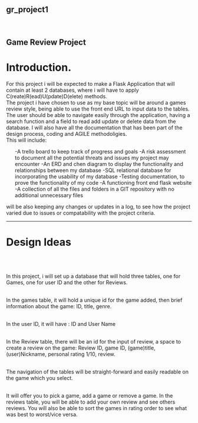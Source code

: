 <h2>gr_project1</h2><br>
<h2>Game Review Project</h2>


<h1>Introduction.</h1>

<p>For this project i will be expected to make a Flask Application that will contain at least 2 databases, where i will have to apply C(reate)R(ead)U(pdate)D(elete) methods.<br>
The project i have chosen to use as my base topic will be around a games review style, being able to use the front end URL to input data to the tables.
The user should be able to navigate easily through the application, having a search function and a field to read add update or delete data from the database.
I will also have all the documentation that has been part of the design process, coding and AGILE methodoligies.<br>
This will include:</p>
        <ul>
            -A trello board to keep track of progress and goals
            -A risk assessment to document all the potential threats and issues my project may encounter
            -An ERD and chen diagram to display the functionality and relationships between my database
            -SQL relational database for incorporating the usability of my database
            -Testing documentation, to prove the functionality of my code
            -A functioning front end flask website
            -A collection of all the files and folders in a GIT repository with no additional unnecessary files
        </ul>
<p> will be also keeping any changes or updates in a log, to see how the project varied due to issues or compatability with the project criteria. </p>

__________________________________________________________________________________________________________________________


<h1>Design Ideas</h1><br><br>

<p>In this project, i will set up a database that will hold three tables, one for Games, one for user ID and the other for Reviews.<br><br>

In the games table, it will hold a unique id for the game added, then brief information about the game: ID, title, genre.<br><br>

In the user ID, it will have : ID and User Name<br><br>

In the Review table, there will be an id for the input of review, a space to create a review on the game: Review ID, game ID, (game)title, (user)Nickname, personal rating 1/10, review.<br><br>

The navigation of the tables will be straight-forward and easily readable on the game which you select.<br><br>

It will offer you to pick a game, add a game or remove a game. In the reviews table, you will be able to add your own review and see others reviews. You will also be able to sort the games in rating order to see what was best to worst/vice versa.</p>
